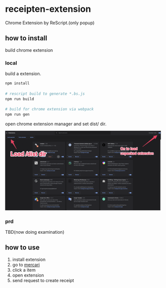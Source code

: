 # receipten-extension

Chrome Extension by ReScript.(only popup)

## how to install

build chrome extension

### local

build a extension.

```sh
npm install

# rescript build to generate *.bs.js
npm run build

# build for chrome extension via webpack
npm run gen
```

open chrome extension manager and set dist/ dir.

![extensionの設定](./howto.png)

### prd

TBD(now doing examination)

## how to use

1. install extension
2. go to [mercari](https://www.mercari.com/jp/)
3. click a item
4. open extension
5. send request to create receipt

